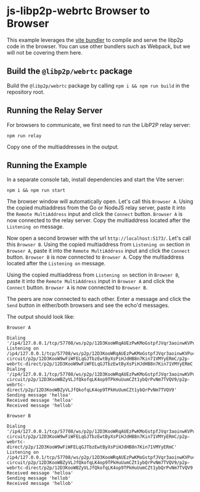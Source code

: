 # js-libp2p-webrtc Browser to Browser

This example leverages the [vite bundler](https://vitejs.dev/) to compile and serve the libp2p code in the browser. You can use other bundlers such as Webpack, but we will not be covering them here.

## Build the `@libp2p/webrtc` package

Build the `@libp2p/webrtc` package by calling `npm i && npm run build` in the repository root.

## Running the Relay Server

For browsers to communicate, we first need to run the LibP2P relay server:

```shell
npm run relay
```

Copy one of the multiaddresses in the output.

## Running the Example

In a separate console tab, install dependencies and start the Vite server:

```shell
npm i && npm run start
```

The browser window will automatically open.  Let's call this `Browser A`.
Using the copied multiaddress from the Go or NodeJS relay server, paste it into the `Remote MultiAddress` input and click the `Connect` button.
`Browser A` is now connected to the relay server.
Copy the multiaddress located after the `Listening on` message.

Now open a second browser with the url `http://localhost:5173/`.  Let's call this `Browser B`.
Using the copied multiaddress from `Listening on` section in `Browser A`, paste it into the `Remote MultiAddress` input and click the `Connect` button.
`Browser B` is now connected to `Browser A`.
Copy the multiaddress located after the `Listening on` message.

Using the copied multiaddress from `Listening on` section in `Browser B`, paste it into the `Remote MultiAddress` input in `Browser A` and click the `Connect` button.
`Browser A` is now connected to `Browser B`.

The peers are now connected to each other.  Enter a message and click the `Send` button in either/both browsers and see the echo'd messages.

The output should look like:

`Browser A`
```text
Dialing '/ip4/127.0.0.1/tcp/57708/ws/p2p/12D3KooWRqAUEzPwKMoGstpfJVqr3aoinwKVPu4DLo9nQncbnuLk'
Listening on /ip4/127.0.0.1/tcp/57708/ws/p2p/12D3KooWRqAUEzPwKMoGstpfJVqr3aoinwKVPu4DLo9nQncbnuLk/p2p-circuit/p2p/12D3KooW9wFiWFELqGJTbzEwtByXsPiHJdHB8n7Kin71VMYyERmC/p2p-webrtc-direct/p2p/12D3KooW9wFiWFELqGJTbzEwtByXsPiHJdHB8n7Kin71VMYyERmC
Dialing '/ip4/127.0.0.1/tcp/57708/ws/p2p/12D3KooWRqAUEzPwKMoGstpfJVqr3aoinwKVPu4DLo9nQncbnuLk/p2p-circuit/p2p/12D3KooWBZyVLJfQkofqLK4op9TPkHuUumCZt1ybQrPvNm7TVQV9/p2p-webrtc-direct/p2p/12D3KooWBZyVLJfQkofqLK4op9TPkHuUumCZt1ybQrPvNm7TVQV9'
Sending message 'helloa'
Received message 'helloa'
Received message 'hellob'
```

`Browser B`
```text
Dialing '/ip4/127.0.0.1/tcp/57708/ws/p2p/12D3KooWRqAUEzPwKMoGstpfJVqr3aoinwKVPu4DLo9nQncbnuLk/p2p-circuit/p2p/12D3KooW9wFiWFELqGJTbzEwtByXsPiHJdHB8n7Kin71VMYyERmC/p2p-webrtc-direct/p2p/12D3KooW9wFiWFELqGJTbzEwtByXsPiHJdHB8n7Kin71VMYyERmC'
Listening on /ip4/127.0.0.1/tcp/57708/ws/p2p/12D3KooWRqAUEzPwKMoGstpfJVqr3aoinwKVPu4DLo9nQncbnuLk/p2p-circuit/p2p/12D3KooWBZyVLJfQkofqLK4op9TPkHuUumCZt1ybQrPvNm7TVQV9/p2p-webrtc-direct/p2p/12D3KooWBZyVLJfQkofqLK4op9TPkHuUumCZt1ybQrPvNm7TVQV9
Received message 'helloa'
Sending message 'hellob'
Received message 'hellob'
```

